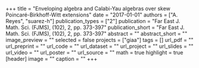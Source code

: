 +++
title = "Enveloping algebra and Calabi-Yau algebras over skew Poincaré-Birkhoff-Witt extensions"
date = "2017-01-01"
authors = ["A. Reyes", "suarez-h"]
publication_types = ["2"]
publication = "Far East J.  Math. Sci. (FJMS), (102), 2, pp. 373-397"
publication_short = "Far East J.  Math. Sci. (FJMS), (102), 2, pp. 373-397"
abstract = ""
abstract_short = ""
image_preview = ""
selected = false
projects = ["giaa"]
tags = []
url_pdf = ""
url_preprint = ""
url_code = ""
url_dataset = ""
url_project = ""
url_slides = ""
url_video = ""
url_poster = ""
url_source = ""
math = true
highlight = true
[header]
image = ""
caption = ""
+++
